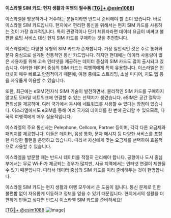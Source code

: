 **이스라엘 SIM 카드: 현지 생활과 여행의 필수품 [[TG💪+ @esim1088](https://t.me/s/esim1088)]**

이스라엘을 방문하거나 거주하는 분들이라면 반드시 준비해야 할 것이 있습니다. 바로 이스라엘 SIM 카드입니다. 현지에서 편리한 통신을 위해서는 현지 SIM 카드를 사용하는 것이 가장 효과적입니다. 특히 관광객이나 단기 체류자라면 데이터 요금이 비싸고 불편한 로밍 서비스 대신 현지 SIM 카드를 구매하는 것을 추천합니다.

이스라엘에는 다양한 유형의 SIM 카드가 존재합니다. 가장 일반적인 것은 주로 통화와 문자 중심으로 설계된 전통적인 통신 카드입니다. 하지만 현대에는 데이터 사용량이 많은 사용자를 위해 고속 인터넷을 제공하는 데이터 중심의 SIM 카드도 많이 출시되고 있습니다. 이러한 데이터 중심의 SIM 카드는 여행객에게 특히 유용합니다. 이스라엘은 인터넷이 매우 빠르고 안정적이기 때문에, 여행 중에도 스트리밍, 소셜 미디어, 지도 앱 등을 자유롭게 이용할 수 있습니다.

또한, 최근에는 eSIM(전자식 SIM) 기술이 발전하면서, 물리적인 SIM 카드를 구매하지 않고도 모바일 네트워크에 연결할 수 있는 선택지가 생겼습니다. eSIM은 공간 절약과 편의성을 제공하며, 여러 국가에서 동시에 네트워크를 사용할 수 있다는 장점이 있습니다. 이스라엘에서도 eSIM을 통해 여러 국가의 데이터를 한 번에 관리할 수 있으므로, 다국적 여행객에게 매우 실용적입니다.

이스라엘의 주요 통신사는 Pelephone, Cellcom, Partner 등이며, 각각 다른 요금제와 패키지를 제공합니다. 이들은 데이터, 음성 통화, 문자 메시지 등 다양한 서비스를 포함한 다양한 플랜을 운영하고 있습니다. 따라서 자신에게 맞는 요금제를 선택하여 효율적으로 사용할 수 있습니다.

이스라엘을 방문할 때는 반드시 데이터를 적절히 관리해야 합니다. 공항이나 도시 중심부에서는 무료 Wi-Fi가 제공되는 경우가 많지만, 시골 지역에서는 인터넷 연결이 제한될 수 있기 때문입니다. 따라서 데이터 중심의 SIM 카드를 미리 준비해두는 것이 현명합니다.

이스라엘 SIM 카드는 현지 생활과 여행 모두에서 큰 도움이 됩니다. 통신 문제로 인한 불편함 없이 자유롭게 이동하고 정보를 얻을 수 있기 때문입니다. 현지에서의 생활을 더 편하게 만들고 싶다면 반드시 이스라엘 SIM 카드를 준비하세요!

[[TG💪+ @esim1088](https://t.me/s/esim1088) ![Image](https://i.postimg.cc/Y0z9fWf4/image.png)]